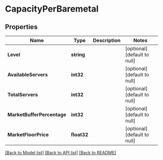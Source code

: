 # CapacityPerBaremetal

## Properties
Name | Type | Description | Notes
------------ | ------------- | ------------- | -------------
**Level** | **string** |  | [optional] [default to null]
**AvailableServers** | **int32** |  | [optional] [default to null]
**TotalServers** | **int32** |  | [optional] [default to null]
**MarketBufferPercentage** | **int32** |  | [optional] [default to null]
**MarketFloorPrice** | **float32** |  | [optional] [default to null]

[[Back to Model list]](../README.md#documentation-for-models) [[Back to API list]](../README.md#documentation-for-api-endpoints) [[Back to README]](../README.md)


